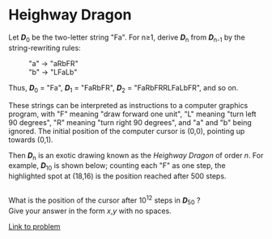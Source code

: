 # Heighway Dragon

<p>Let <b><i>D</i></b><sub>0</sub> be the two-letter string "Fa".  For n≥1, derive <b><i>D</i></b><sub>n</sub> from <b><i>D</i></b><sub>n-1</sub> by the string-rewriting rules:</p>

<p style="margin-left:40px;">"a" → "aRbFR"<br />
"b" → "LFaLb"</p>

<p>Thus, <b><i>D</i></b><sub>0</sub> = "Fa", <b><i>D</i></b><sub>1</sub> = "FaRbFR", <b><i>D</i></b><sub>2</sub> = "FaRbFRRLFaLbFR", and so on.</p>

<p>These strings can be interpreted as instructions to a computer graphics program, with "F" meaning "draw forward one unit", "L" meaning "turn left 90 degrees", "R" meaning "turn right 90 degrees", and "a" and "b" being ignored.  The initial position of the computer cursor is (0,0), pointing up towards (0,1).</p>

<p>Then <b><i>D</i></b><sub>n</sub> is an exotic drawing known as the <i>Heighway Dragon</i> of order <i>n</i>.  For example, <b><i>D</i></b><sub>10</sub> is shown below; counting each "F" as one step, the highlighted spot at (18,16) is the position reached after 500 steps.</p>

<div class="center">
<img src="project/images/p220.gif" class="dark_img" alt="" /></div>

<p>What is the position of the cursor after 10<sup>12</sup> steps in <b><i>D</i></b><sub>50</sub> ?<br />
Give your answer in the form <i>x</i>,<i>y</i> with no spaces.</p>


[Link to problem](https://projecteuler.net/problem=220)
